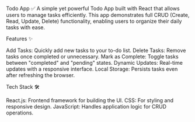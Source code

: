 Todo App ✅
A simple yet powerful Todo App built with React that allows users to manage tasks efficiently. This app demonstrates full CRUD (Create, Read, Update, Delete) functionality, enabling users to organize their daily tasks with ease.

Features ✨

Add Tasks: Quickly add new tasks to your to-do list.
Delete Tasks: Remove tasks once completed or unnecessary.
Mark as Complete: Toggle tasks between "completed" and "pending" states.
Dynamic Updates: Real-time updates with a responsive interface.
Local Storage: Persists tasks even after refreshing the browser.

Tech Stack 🛠️

React.js: Frontend framework for building the UI.
CSS: For styling and responsive design.
JavaScript: Handles application logic for CRUD operations.
